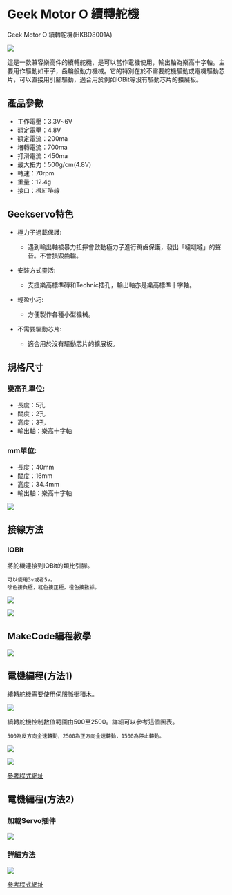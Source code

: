 # Geek Motor O 續轉舵機

Geek Motor O 續轉舵機(HKBD8001A)

![](./images/360servo1.jpg)

這是一款兼容樂高件的續轉舵機，是可以當作電機使用，輸出軸為樂高十字軸。主要用作驅動如車子，齒輪般動力機械。它的特別在於不需要舵機驅動或電機驅動芯片，可以直接用引腳驅動，適合用於例如IOBit等沒有驅動芯片的擴展板。

## 產品參數

- 工作電壓：3.3V~6V
- 額定電壓：4.8V
- 額定電流：200ma
- 堵轉電流：700ma
- 打滑電流：450ma
- 最大扭力：500g/cm(4.8V)
- 轉速：70rpm
- 重量：12.4g
- 接口：橙紅啡線


## Geekservo特色

- 極力子過載保護:
    - 遇到輸出軸被暴力扭擰會啟動極力子進行跳齒保護，發出「噠噠噠」的聲音。不會損毀齒輪。

- 安裝方式靈活:
    - 支援樂高標準磚和Technic插孔，輸出軸亦是樂高標準十字軸。

- 輕盈小巧:
    - 方便製作各種小型機械。
    
- 不需要驅動芯片:
    - 適合用於沒有驅動芯片的擴展板。
    
## 規格尺寸

### 樂高孔單位:

- 長度：5孔
- 闊度：2孔
- 高度：3孔
- 輸出軸：樂高十字軸

### mm單位:

- 長度：40mm
- 闊度：16mm
- 高度：34.4mm
- 輸出軸：樂高十字軸

![](./images/13_03.png)
    
## 接線方法

### IOBit

將舵機連接到IOBit的類比引腳。

    可以使用3v或者5v。
    啡色接負極，紅色接正極，橙色接數據。   
    
![](./images/360servo_wire1.png)

![](./images/360servo_wire2.png)

## MakeCode編程教學

![](./images/mcbanner.png)

## 電機編程(方法1)

續轉舵機需要使用伺服脈衝積木。

![](./images/360servo_block.png)

續轉舵機控制數值範圍由500至2500。詳細可以參考這個圖表。

    500為反方向全速轉動，2500為正方向全速轉動，1500為停止轉動。

![](./images/360servo_speed1.png)

![](./images/360servo_code1.png)

[參考程式網址](https://makecode.microbit.org/_Ub76W98a29A2)

## 電機編程(方法2)

### 加載Servo插件

![](./images/servo_extension.png)

### [詳細方法](../Makecode/powerBrickMC)

![](./images/360servo_code2.png)

[參考程式網址](https://makecode.microbit.org/_JdJDbv5ue97t)